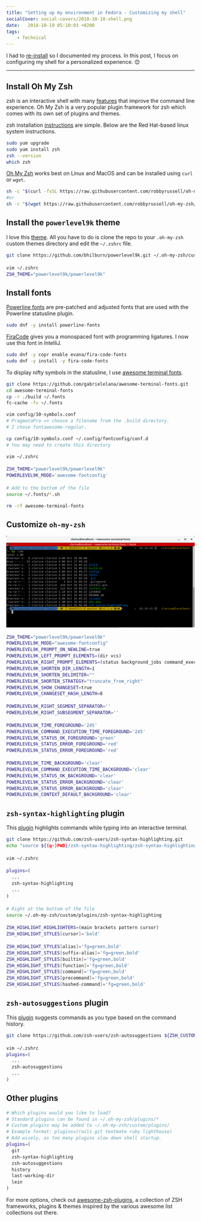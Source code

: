```yaml
---
title: "Setting up my environment in Fedora - Customizing my shell"
socialCover: social-covers/2018-10-18-shell.png
date:   2018-10-19 05:10:03 +0200
tags:
    - Technical
---
```


I had to [re-install](/blog/setting-up-my-environment-in-fedora) so I documented my process.
In this post, I focus on configuring my shell for a personalized experience. :blush:

---

## Install Oh My Zsh

zsh is an interactive shell with many [features](https://github.com/hmml/awesome-zsh)
that improve the command line experience. Oh My Zsh is a very popular plugin framework for zsh 
which comes with its own set of plugins and themes.

zsh installation [instructions](https://gist.github.com/derhuerst/12a1558a4b408b3b2b6e) are simple. 
Below are the Red Hat-based linux system instructions.

```bash
sudo yum upgrade
sudo yum install zsh
zsh --version 
which zsh
```

[Oh My Zsh](https://github.com/robbyrussell/oh-my-zsh) works best on Linux and MacOS and can be installed using `curl` or `wget`.

```bash
sh -c "$(curl -fsSL https://raw.githubusercontent.com/robbyrussell/oh-my-zsh/master/tools/install.sh)"
#or
sh -c "$(wget https://raw.githubusercontent.com/robbyrussell/oh-my-zsh/master/tools/install.sh -O -)"
```

## Install the `powerlevel9k` theme

I love this [theme](https://github.com/bhilburn/powerlevel9k). All you have to do is clone the repo 
to your `.oh-my-zsh` custom themes directory and edit the `~/.zshrc` file.

```bash
git clone https://github.com/bhilburn/powerlevel9k.git ~/.oh-my-zsh/custom/themes/powerlevel9k

vim ~/.zshrc
ZSH_THEME="powerlevel9k/powerlevel9k"
```

## Install fonts

[Powerline fonts](https://github.com/powerline/fonts) are pre-patched and adjusted fonts that are used with the Powerline statusline plugin.

``` bash
sudo dnf -y install powerline-fonts
```

[FiraCode](https://github.com/tonsky/FiraCode) gives you a monospaced font with programming ligatures.
I now use this font in IntelliJ.

```bash
sudo dnf -y copr enable evana/fira-code-fonts
sudo dnf -y install -y fira-code-fonts
```

To display nifty symbols in the statusline, I use [awesome terminal fonts](https://github.com/gabrielelana/awesome-terminal-fonts).

```bash
git clone https://github.com/gabrielelana/awesome-terminal-fonts.git
cd awesome-terminal-fonts
cp -r ./build ~/.fonts
fc-cache -fv ~/.fonts
```

```bash
vim config/10-symbols.conf 
# PragmataPro => choose a filename from the .build directory. 
# I chose fontawesome-regular.
```

```bash
cp config/10-symbols.conf ~/.config/fontconfig/conf.d 
# You may need to create this directory
```

```bash
vim ~/.zshrc

ZSH_THEME="powerlevel9k/powerlevel9k"
POWERLEVEL9K_MODE='awesome-fontconfig'

# Add to the bottom of the file
source ~/.fonts/*.sh
```

```bash
rm -rf awesome-terminal-fonts
```

## Customize `oh-my-zsh`

![My configuration](powerlevel9k.png)

```bash
ZSH_THEME="powerlevel9k/powerlevel9k"
POWERLEVEL9K_MODE="awesome-fontconfig"
POWERLEVEL9K_PROMPT_ON_NEWLINE=true
POWERLEVEL9K_LEFT_PROMPT_ELEMENTS=(dir vcs)
POWERLEVEL9K_RIGHT_PROMPT_ELEMENTS=(status background_jobs command_execution_time time context)
POWERLEVEL9K_SHORTEN_DIR_LENGTH=1
POWERLEVEL9K_SHORTEN_DELIMITER=""
POWERLEVEL9K_SHORTEN_STRATEGY="truncate_from_right"
POWERLEVEL9K_SHOW_CHANGESET=true
POWERLEVEL9K_CHANGESET_HASH_LENGTH=8

POWERLEVEL9K_RIGHT_SEGMENT_SEPARATOR=''
POWERLEVEL9K_RIGHT_SUBSEGMENT_SEPARATOR=''

POWERLEVEL9K_TIME_FOREGROUND='245'
POWERLEVEL9K_COMMAND_EXECUTION_TIME_FOREGROUND='245'
POWERLEVEL9K_STATUS_OK_FOREGROUND='green'
POWERLEVEL9k_STATUS_ERROR_FOREGROUND='red'
POWERLEVEL9k_STATUS_ERROR_FOREGROUND='red'

POWERLEVEL9K_TIME_BACKGROUND='clear'
POWERLEVEL9K_COMMAND_EXECUTION_TIME_BACKGROUND='clear'
POWERLEVEL9K_STATUS_OK_BACKGROUND='clear'
POWERLEVEL9K_STATUS_ERROR_BACKGROUND='clear'
POWERLEVEL9K_STATUS_ERROR_BACKGROUND='clear'
POWERLEVEL9K_CONTEXT_DEFAULT_BACKGROUND='clear'
```

## `zsh-syntax-highlighting` plugin

This [plugin](https://github.com/zsh-users/zsh-syntax-highlighting) highlights commands while typing into an interactive terminal.

```bash
git clone https://github.com/zsh-users/zsh-syntax-highlighting.git
echo "source ${(q-)PWD}/zsh-syntax-highlighting/zsh-syntax-highlighting.zsh" >> ${ZDOTDIR:-$HOME}/.zshrc

vim ~/.zshrc

plugins=(
  ...
  zsh-syntax-highlighting
  ...
)

# Right at the bottom of the file
source ~/.oh-my-zsh/custom/plugins/zsh-syntax-highlighting

ZSH_HIGHLIGHT_HIGHLIGHTERS=(main brackets pattern cursor)
ZSH_HIGHLIGHT_STYLES[cursor]='bold'

ZSH_HIGHLIGHT_STYLES[alias]='fg=green,bold'
ZSH_HIGHLIGHT_STYLES[suffix-alias]='fg=green,bold'
ZSH_HIGHLIGHT_STYLES[builtin]='fg=green,bold'
ZSH_HIGHLIGHT_STYLES[function]='fg=green,bold'
ZSH_HIGHLIGHT_STYLES[command]='fg=green,bold'
ZSH_HIGHLIGHT_STYLES[precommand]='fg=green,bold'
ZSH_HIGHLIGHT_STYLES[hashed-command]='fg=green,bold'
```

## `zsh-autosuggestions` plugin

This [plugin](https://github.com/zsh-users/zsh-autosuggestions) suggests commands as you type based on the command history.

```bash
git clone https://github.com/zsh-users/zsh-autosuggestions ${ZSH_CUSTOM:-~/.oh-my-zsh/custom}/plugins/zsh-autosuggestions

vim ~/.zshrc
plugins=(
  ...
  zsh-autosuggestions
  ...
)
```

## Other plugins

```bash
# Which plugins would you like to load?
# Standard plugins can be found in ~/.oh-my-zsh/plugins/*
# Custom plugins may be added to ~/.oh-my-zsh/custom/plugins/
# Example format: plugins=(rails git textmate ruby lighthouse)
# Add wisely, as too many plugins slow down shell startup.
plugins=(
  git
  zsh-syntax-highlighting
  zsh-autosuggestions
  history
  last-working-dir
  lein
)
```

For more options, check out [awesome-zsh-plugins](https://github.com/unixorn/awesome-zsh-plugins), 
a collection of ZSH frameworks, plugins & themes inspired by the various awesome list collections out there.